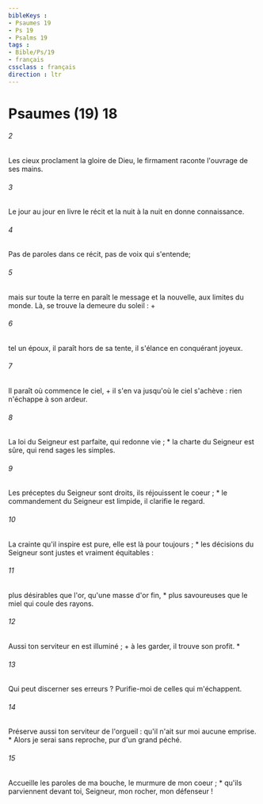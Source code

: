 ```yaml
---
bibleKeys : 
- Psaumes 19
- Ps 19
- Psalms 19
tags : 
- Bible/Ps/19
- français
cssclass : français
direction : ltr
---
```


# Psaumes (19) 18

###### 2
Les cieux proclament la gloire de Dieu, le firmament raconte l'ouvrage de ses mains.
###### 3
Le jour au jour en livre le récit et la nuit à la nuit en donne connaissance.
###### 4
Pas de paroles dans ce récit, pas de voix qui s'entende;
###### 5
mais sur toute la terre en paraît le message et la nouvelle, aux limites du monde. Là, se trouve la demeure du soleil : +
###### 6
tel un époux, il paraît hors de sa tente, il s'élance en conquérant joyeux.
###### 7
Il paraît où commence le ciel, + il s'en va jusqu'où le ciel s'achève : rien n'échappe à son ardeur.
###### 8
La loi du Seigneur est parfaite, qui redonne vie ; * la charte du Seigneur est sûre, qui rend sages les simples.
###### 9
Les préceptes du Seigneur sont droits, ils réjouissent le coeur ; * le commandement du Seigneur est limpide, il clarifie le regard.
###### 10
La crainte qu'il inspire est pure, elle est là pour toujours ; * les décisions du Seigneur sont justes et vraiment équitables :
###### 11
plus désirables que l'or, qu'une masse d'or fin, * plus savoureuses que le miel qui coule des rayons.
###### 12
Aussi ton serviteur en est illuminé ; + à les garder, il trouve son profit. *
###### 13
Qui peut discerner ses erreurs ? Purifie-moi de celles qui m'échappent.
###### 14
Préserve aussi ton serviteur de l'orgueil : qu'il n'ait sur moi aucune emprise. * Alors je serai sans reproche, pur d'un grand péché.
###### 15
Accueille les paroles de ma bouche, le murmure de mon coeur ; * qu'ils parviennent devant toi, Seigneur, mon rocher, mon défenseur !
